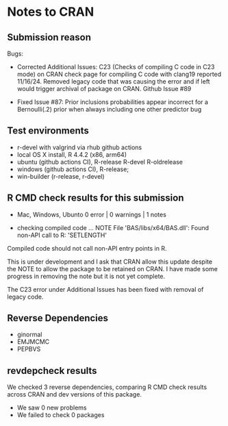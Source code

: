 # Notes to CRAN

## Submission reason 

Bugs: 

- Corrected Additional Issues: C23 (Checks of compiling
C code in C23 mode) on CRAN check page for compiling C code with
clang19 reported 11/16/24. Removed legacy code that was causing the error and if left
would trigger archival of package on CRAN. Github Issue #89

- Fixed Issue #87: Prior inclusions probabilities appear incorrect for a Bernoulli(.2) prior when always including one other predictor bug

## Test environments

- r-devel with valgrind via rhub github actions
- local OS X install, R 4.4.2 (x86, arm64)
- ubuntu  (github actions CI), R-release R-devel R-oldrelease
- windows (github actions CI), R-release; 
- win-builder (r-release, r-devel)

## R CMD check results for this submission

* Mac, Windows, Ubunto
 0 error | 0 warnings | 1 notes

* checking compiled code ... NOTE
File 'BAS/libs/x64/BAS.dll':
  Found non-API call to R: 'SETLENGTH'

Compiled code should not call non-API entry points in R.

This is under development and I ask that CRAN allow this update 
despite the NOTE to allow the package to be retained on CRAN. 
I have made some progress in removing the note but it is not yet complete.

The C23 error under Additional Issues has been fixed with removal of legacy code.

## Reverse Dependencies

- ginormal
- EMJMCMC
- PEPBVS

## revdepcheck results

We checked 3 reverse dependencies, comparing R CMD check results across CRAN 
and dev versions of this package.

 * We saw 0 new problems
 * We failed to check 0 packages




